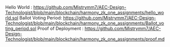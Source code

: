 Hello World : https://github.com/Mistrymm7/AEC-Design-Technologist/blob/main/blockchain/harmony_zk_one_assignments/hello_world.sol
Ballot Voting Period: https://github.com/Mistrymm7/AEC-Design-Technologist/blob/main/blockchain/harmony_zk_one_assignments/Ballot_voting_period.sol
Proof of Deployment : https://github.com/Mistrymm7/AEC-Design-Technologist/blob/main/blockchain/harmony_zk_one_assignments/proof.md
